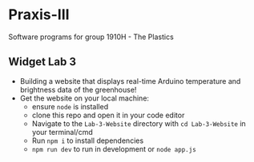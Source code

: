 # Praxis-III
Software programs for group 1910H - The Plastics

## Widget Lab 3
* Building a website that displays real-time Arduino temperature and brightness data of the greenhouse!
* Get the website on your local machine:
  * ensure `node` is installed
  * clone this repo and open it in your code editor
  * Navigate to the `Lab-3-Website` directory with `cd Lab-3-Website` in your terminal/cmd
  * Run `npm i` to install dependencies
  * `npm run dev` to run in development or `node app.js`
